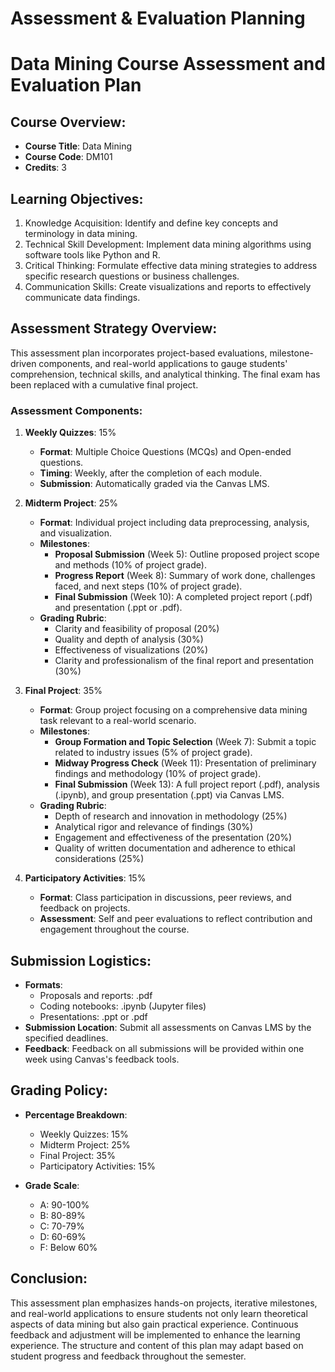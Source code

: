 Assessment & Evaluation Planning
================================

# Data Mining Course Assessment and Evaluation Plan

## Course Overview:
- **Course Title**: Data Mining
- **Course Code**: DM101
- **Credits**: 3

## Learning Objectives:
1. Knowledge Acquisition: Identify and define key concepts and terminology in data mining.
2. Technical Skill Development: Implement data mining algorithms using software tools like Python and R.
3. Critical Thinking: Formulate effective data mining strategies to address specific research questions or business challenges.
4. Communication Skills: Create visualizations and reports to effectively communicate data findings.

## Assessment Strategy Overview:
This assessment plan incorporates project-based evaluations, milestone-driven components, and real-world applications to gauge students' comprehension, technical skills, and analytical thinking. The final exam has been replaced with a cumulative final project.

### Assessment Components:
1. **Weekly Quizzes**: 15%
   - **Format**: Multiple Choice Questions (MCQs) and Open-ended questions.
   - **Timing**: Weekly, after the completion of each module.
   - **Submission**: Automatically graded via the Canvas LMS.

2. **Midterm Project**: 25%
   - **Format**: Individual project including data preprocessing, analysis, and visualization.
   - **Milestones**:
     - **Proposal Submission** (Week 5): Outline proposed project scope and methods (10% of project grade).
     - **Progress Report** (Week 8): Summary of work done, challenges faced, and next steps (10% of project grade).
     - **Final Submission** (Week 10): A completed project report (.pdf) and presentation (.ppt or .pdf).
   - **Grading Rubric**:
     - Clarity and feasibility of proposal (20%)
     - Quality and depth of analysis (30%)
     - Effectiveness of visualizations (20%)
     - Clarity and professionalism of the final report and presentation (30%)

3. **Final Project**: 35%
   - **Format**: Group project focusing on a comprehensive data mining task relevant to a real-world scenario.
   - **Milestones**:
     - **Group Formation and Topic Selection** (Week 7): Submit a topic related to industry issues (5% of project grade).
     - **Midway Progress Check** (Week 11): Presentation of preliminary findings and methodology (10% of project grade).
     - **Final Submission** (Week 13): A full project report (.pdf), analysis (.ipynb), and group presentation (.ppt) via Canvas LMS.
   - **Grading Rubric**:
     - Depth of research and innovation in methodology (25%)
     - Analytical rigor and relevance of findings (30%)
     - Engagement and effectiveness of the presentation (20%)
     - Quality of written documentation and adherence to ethical considerations (25%)

4. **Participatory Activities**: 15%
   - **Format**: Class participation in discussions, peer reviews, and feedback on projects.
   - **Assessment**: Self and peer evaluations to reflect contribution and engagement throughout the course.

## Submission Logistics:
- **Formats**:
  - Proposals and reports: .pdf
  - Coding notebooks: .ipynb (Jupyter files)
  - Presentations: .ppt or .pdf
- **Submission Location**: Submit all assessments on Canvas LMS by the specified deadlines.
- **Feedback**: Feedback on all submissions will be provided within one week using Canvas's feedback tools.

## Grading Policy:
- **Percentage Breakdown**:
  - Weekly Quizzes: 15%
  - Midterm Project: 25%
  - Final Project: 35%
  - Participatory Activities: 15%
  
- **Grade Scale**:
  - A: 90-100%
  - B: 80-89%
  - C: 70-79%
  - D: 60-69%
  - F: Below 60%

## Conclusion:
This assessment plan emphasizes hands-on projects, iterative milestones, and real-world applications to ensure students not only learn theoretical aspects of data mining but also gain practical experience. Continuous feedback and adjustment will be implemented to enhance the learning experience. The structure and content of this plan may adapt based on student progress and feedback throughout the semester.